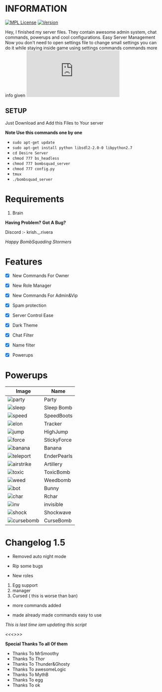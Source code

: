 <h1>INFORMATION</h1>

[![MPL License](https://img.shields.io/badge/License-MPL-green.svg)](https://github.com/Sudo-Desier/Desire-Bs-Server-1.4/blob/main/LICENSE)
[![Version](https://img.shields.io/badge/Version-1.5-red.svg)](https://youtu.be/dQw4w9WgXcQ)

Hey, I finished my server files. They contain awesome admin system, chat commands, powerups and cool configurations.
Easy Server Management Now you don't need to open settings file to change small settings you can do it while staying inside game using settings commands commands more info given ![here](https://github.com/Godofthunder-Sudo-Desire/Desire-Bs-Server-1.4/blob/main/COMMANDS.md)

<h2>SETUP</h2>
Just Download and Add this Files to Your server 

**Note Use this commands one by one**

- `sudo apt-get update`
- `sudo apt-get install python libsdl2-2.0-0 libpython2.7`
- `cd Desire Server`
- `chmod 777 bs_headless`
- `chmod 777 bombsquad_server`
- `chmod 777 config.py`
- `tmux`
- `./bombsquad_server`

# Requirements

1. Brain

**Having Problem?**
**Got A Bug?**


Discord :-  krish._.rivera

*Happy BombSquading Stormers*

# Features 

- [x] New Commands For Owner 

- [x] New Role Manager 

- [x] New Commands For Admin&Vip

- [x] Spam protection 

- [x] Server Control Ease 

- [x] Dark Theme

- [x] Chat Filter

- [x] Name filter 

- [x] Powerups

# Powerups

| Image | Name |
| ---------- | -------- |
|   ![party](https://cdn.discordapp.com/attachments/1009755282265604198/1036922369639456778/IMG_20221101_140541.jpg)   |  Party   |
|   ![sleep](https://cdn.discordapp.com/attachments/1009755282265604198/1036922369077424138/IMG_20221101_140057.jpg)   |  Sleep Bomb   |
|   ![speed](https://cdn.discordapp.com/attachments/1009755282265604198/1036922370247630908/IMG_20221101_140726.jpg)   |  SpeedBoots   |
|   ![elon](https://cdn.discordapp.com/attachments/1009755282265604198/1036922317340692540/IMG_20221101_135922.jpg)   |  Tracker   |
|   ![jump](https://cdn.discordapp.com/attachments/1009755282265604198/1036922314559868968/IMG_20221101_135441.jpg)   |  HighJump   |
|   ![force](https://cdn.discordapp.com/attachments/1009755282265604198/1036922370457350226/IMG_20221101_140746.jpg)   |  StickyForce   |
|   ![banana](https://cdn.discordapp.com/attachments/1009755282265604198/1036922315201597520/IMG_20221101_135559.jpg)   |  Banana   |
|   ![teleport](https://cdn.discordapp.com/attachments/1009755282265604198/1036922314870239232/IMG_20221101_135518.jpg)   |  EnderPearls   |
|   ![airstrike](https://cdn.discordapp.com/attachments/1009755282265604198/1036922316040441917/IMG_20221101_135731.jpg)   |  Artillery   |
|   ![toxic](https://cdn.discordapp.com/attachments/1009755282265604198/1036922317693005874/IMG_20221101_140018.jpg)   |  ToxicBomb   |
|   ![weed](https://cdn.discordapp.com/attachments/1009755282265604198/1036922316904476712/IMG_20221101_135843.jpg)   |  Weedbomb   |
|   ![bot](https://cdn.discordapp.com/attachments/1009755282265604198/1036922316334059541/IMG_20221101_135757.jpg)   |  Bunny   | 
|   ![char](https://cdn.discordapp.com/attachments/1009755282265604198/1036922369844981790/IMG_20221101_140616.jpg)   |  Rchar   |
|   ![inv](https://cdn.discordapp.com/attachments/1009755282265604198/1036922369366839316/IMG_20221101_140215.jpg)   |  invisible | 
|   ![shock](https://cdn.discordapp.com/attachments/1009755282265604198/1036922315654574100/IMG_20221101_135640.jpg)   |  Shockwave |
|   ![cursebomb](https://media.discordapp.net/attachments/1009755282265604198/1040233068474159155/Screenshot_2022-11-10-17-24-19-400-edit_net.froemling.bombsquad.jpg)   |  CurseBomb | 

# Changelog 1.5
- Removed auto night mode 

- Rip some bugs

- New roles
1. Egg support
2. manager
3. Cursed ( this is worse than ban)

- more commands added

- made already made commands easy to use

*This is last time iam updating this script*

*<<<<Thanks>>>>*

**Special Thanks To all Of them**
- Thanks To MrSmoothy
- Thanks To *Thor*
- Thanks To Thunder&Ghosty
- Thanks To awesomeLogic
- Thanks To MythB
- Thanks To egg 
- Thanks To ok
